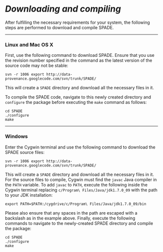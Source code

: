# _Downloading and compiling_ #

After fulfilling the necessary requirements for your system, the following steps are performed to download and compile SPADE.


---


### Linux and Mac OS X ###

First, use the following command to download SPADE. Ensure that you use the revision number specified in the command as the latest version of the source code may not be stable:

```
svn -r 1006 export http://data-provenance.googlecode.com/svn/trunk/SPADE/
```

This will create a `SPADE` directory and download all the necessary files in it.

To compile the SPADE code, navigate to this newly created directory and `configure` the package before executing the `make` command as follows:

```
cd SPADE
./configure
make
```


---


### Windows ###

Enter the Cygwin terminal and use the following command to download the SPADE source files:

```
svn -r 1006 export http://data-provenance.googlecode.com/svn/trunk/SPADE/
```

This will create a `SPADE` directory and download all the necessary files in it. For the source files to compile, Cygwin must find the `javac` Java compiler in the `PATH` variable. To add `javac` to `PATH`, execute the following inside the Cygwin terminal replacing `c/Program\ Files/Java/jdk1.7.0_09` with the path to your JDK installation:

```
export PATH=$PATH:/cygdrive/c/Program\ Files/Java/jdk1.7.0_09/bin
```

Please also ensure that any spaces in the path are escaped with a backslash as in the example above. Finally, execute the following commands to navigate to the newly-created SPADE directory and compile the package:

```
cd SPADE
./configure
make
```